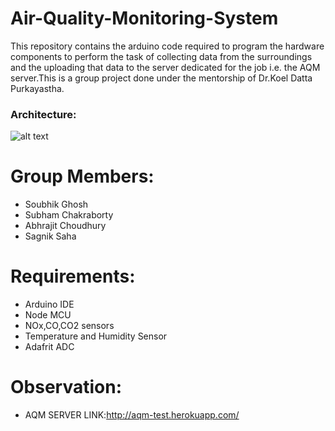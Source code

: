 # Air-Quality-Monitoring-System
This repository contains the arduino code required to program the hardware components to perform the task of collecting data from the surroundings and the uploading that data to the server dedicated for the job i.e. the AQM server.This is a group project done under the mentorship of Dr.Koel Datta Purkayastha.
### Architecture:
![alt text]()
# Group Members:
  - Soubhik Ghosh
  - Subham Chakraborty
  - Abhrajit Choudhury
  - Sagnik Saha
# Requirements:
  - Arduino IDE
  - Node MCU
  - NOx,CO,CO2 sensors
  - Temperature and Humidity Sensor
  - Adafrit ADC
# Observation:
 - AQM SERVER LINK:http://aqm-test.herokuapp.com/

